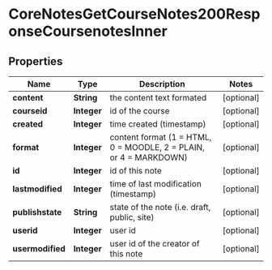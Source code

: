 

# CoreNotesGetCourseNotes200ResponseCoursenotesInner


## Properties

| Name | Type | Description | Notes |
|------------ | ------------- | ------------- | -------------|
|**content** | **String** | the content text formated |  [optional] |
|**courseid** | **Integer** | id of the course |  [optional] |
|**created** | **Integer** | time created (timestamp) |  [optional] |
|**format** | **Integer** | content format (1 &#x3D; HTML, 0 &#x3D; MOODLE, 2 &#x3D; PLAIN, or 4 &#x3D; MARKDOWN) |  [optional] |
|**id** | **Integer** | id of this note |  [optional] |
|**lastmodified** | **Integer** | time of last modification (timestamp) |  [optional] |
|**publishstate** | **String** | state of the note (i.e. draft, public, site)  |  [optional] |
|**userid** | **Integer** | user id |  [optional] |
|**usermodified** | **Integer** | user id of the creator of this note |  [optional] |



